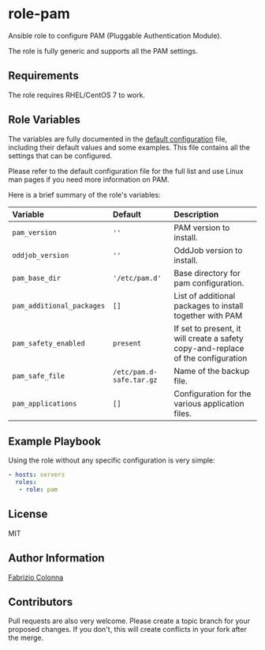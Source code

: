 # role-pam

Ansible role to configure PAM (Pluggable Authentication Module).

The role is fully generic and supports all the PAM settings.

## Requirements

The role requires RHEL/CentOS 7 to work.

## Role Variables

The variables are fully documented in the [default configuration](defaults/main.yml) file, including their default values and some examples. This file contains all the settings that can be configured.

Please refer to the default configuration file for the full list and use Linux man pages if you need more information on PAM.

Here is a brief summary of the role's variables:

| Variable                  | Default                  | Description                                       |
| :---                      | :---                     | :---                                              |
| `pam_version`             | `''`                     | PAM version to install.                           |
| `oddjob_version`          | `''`                     | OddJob version to install.                        |
| `pam_base_dir`            | `'/etc/pam.d'`           | Base directory for pam configuration.             |
| `pam_additional_packages` | `[]`                     | List of additional packages to install together with PAM
| `pam_safety_enabled`      | `present`                | If set to present, it will create a safety copy-and-replace of the configuration |
| `pam_safe_file`           | `/etc/pam.d-safe.tar.gz` | Name of the backup file.                          |
| `pam_applications`        | `[]`                     | Configuration for the various application files.  |

## Example Playbook

Using the role without any specific configuration is very simple:

```Yaml
- hosts: servers
  roles:
   - role: pam
```

## License

MIT

## Author Information

[Fabrizio Colonna](colofabrix@tin.it)

## Contributors

Pull requests are also very welcome. Please create a topic branch for your proposed changes. If you don't, this will create conflicts in your fork after the merge.
